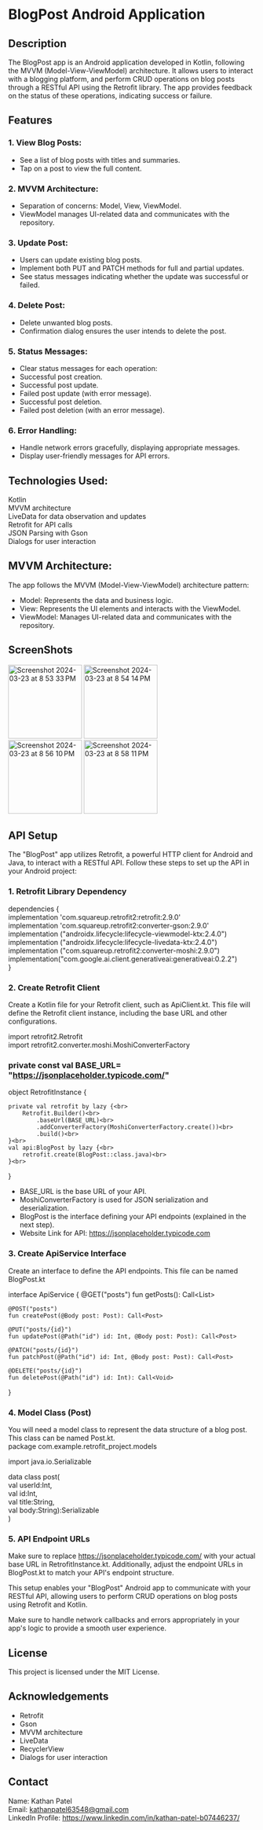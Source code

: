 # BlogPost Android Application 

## Description
The BlogPost app is an Android application developed in Kotlin, following the MVVM (Model-View-ViewModel) architecture. It allows users to interact with a blogging platform, and perform CRUD operations on blog posts through a RESTful API using the Retrofit library. The app provides feedback on the status of these operations, indicating success or failure.

## Features
### 1. View Blog Posts:<br>
* See a list of blog posts with titles and summaries.<br>
* Tap on a post to view the full content.<be>

### 2. MVVM Architecture:<br>
* Separation of concerns: Model, View, ViewModel.<br>
* ViewModel manages UI-related data and communicates with the repository.<br>

### 3. Update Post:<br>
* Users can update existing blog posts.<br>
* Implement both PUT and PATCH methods for full and partial updates.<br>
* See status messages indicating whether the update was successful or failed.<br>

### 4. Delete Post:<br>
* Delete unwanted blog posts.<br>
* Confirmation dialog ensures the user intends to delete the post.<br>

### 5. Status Messages:<br>
* Clear status messages for each operation:<br>
* Successful post creation.<br>
* Successful post update.<br>
* Failed post update (with error message).<br>
* Successful post deletion.<br>
* Failed post deletion (with an error message).<br>

### 6. Error Handling:<br>
* Handle network errors gracefully, displaying appropriate messages.<br>
* Display user-friendly messages for API errors.<br>

## Technologies Used:
Kotlin <br>
MVVM architecture<br>
LiveData for data observation and updates<br>
Retrofit for API calls<br>
JSON Parsing with Gson<br>
Dialogs for user interaction<br>


## MVVM Architecture:
The app follows the MVVM (Model-View-ViewModel) architecture pattern:<br>

* Model: Represents the data and business logic.<br>
* View: Represents the UI elements and interacts with the ViewModel.<br>
* ViewModel: Manages UI-related data and communicates with the repository.<br>

## ScreenShots
<img width="150" alt="Screenshot 2024-03-23 at 8 53 33 PM" src="https://github.com/kathan5550/BlogPoster_App/assets/105222761/7106db62-96a5-46c1-9c10-06d812e3ab58">
<img width="150" alt="Screenshot 2024-03-23 at 8 54 14 PM" src="https://github.com/kathan5550/BlogPoster_App/assets/105222761/fe4297c2-fc71-490a-b78f-6b93e9e27cf4"><br>
<img width="150" alt="Screenshot 2024-03-23 at 8 56 10 PM" src="https://github.com/kathan5550/BlogPoster_App/assets/105222761/2c1df67b-b9f4-418c-b49f-6b944eefe145">
<img width="150" alt="Screenshot 2024-03-23 at 8 58 11 PM" src="https://github.com/kathan5550/BlogPoster_App/assets/105222761/7913ec34-ea49-43e2-b30a-10f8cc57f3a7">

## API Setup
The "BlogPost" app utilizes Retrofit, a powerful HTTP client for Android and Java, to interact with a RESTful API. Follow these steps to set up the API in your Android project:

### 1. Retrofit Library Dependency
dependencies {<br>
    implementation 'com.squareup.retrofit2:retrofit:2.9.0'<br>
    implementation 'com.squareup.retrofit2:converter-gson:2.9.0'<br>
    implementation ("androidx.lifecycle:lifecycle-viewmodel-ktx:2.4.0")<br>
    implementation ("androidx.lifecycle:lifecycle-livedata-ktx:2.4.0")<br>
    implementation ("com.squareup.retrofit2:converter-moshi:2.9.0")<br>
    implementation("com.google.ai.client.generativeai:generativeai:0.2.2")<br>
}<br>

### 2. Create Retrofit Client
Create a Kotlin file for your Retrofit client, such as ApiClient.kt. This file will define the Retrofit client instance, including the base URL and other configurations.

import retrofit2.Retrofit<br>
import retrofit2.converter.moshi.MoshiConverterFactory<br>

### private const val BASE_URL= "https://jsonplaceholder.typicode.com/"
object RetrofitInstance {<br>

    private val retrofit by lazy {<br>
        Retrofit.Builder()<br>
            .baseUrl(BASE_URL)<br>
            .addConverterFactory(MoshiConverterFactory.create())<br>
            .build()<br>
    }<br>
    val api:BlogPost by lazy {<br>
        retrofit.create(BlogPost::class.java)<br>
    }<br>
}<br>
* BASE_URL is the base URL of your API.<br>
* MoshiConverterFactory is used for JSON serialization and deserialization.<br>
* BlogPost is the interface defining your API endpoints (explained in the next step).<br>
* Website Link for API: https://jsonplaceholder.typicode.com<br>

### 3. Create ApiService Interface
Create an interface to define the API endpoints. This file can be named BlogPost.kt<br>

interface ApiService {
    @GET("posts")
    fun getPosts(): Call<List<Post>>

    @POST("posts")
    fun createPost(@Body post: Post): Call<Post>

    @PUT("posts/{id}")
    fun updatePost(@Path("id") id: Int, @Body post: Post): Call<Post>

    @PATCH("posts/{id}")
    fun patchPost(@Path("id") id: Int, @Body post: Post): Call<Post>

    @DELETE("posts/{id}")
    fun deletePost(@Path("id") id: Int): Call<Void>
}

### 4. Model Class (Post)
You will need a model class to represent the data structure of a blog post. This class can be named Post.kt.<br>
package com.example.retrofit_project.models

import java.io.Serializable<br>

data class post(<br>
    val userId:Int,<br>
    val id:Int,<br>
    val title:String,<br>
    val body:String):Serializable<br>
)


### 5.  API Endpoint URLs
Make sure to replace https://jsonplaceholder.typicode.com/ with your actual base URL in RetrofitInstance.kt. Additionally, adjust the endpoint URLs in BlogPost.kt to match your API's endpoint structure.

This setup enables your "BlogPost" Android app to communicate with your RESTful API, allowing users to perform CRUD operations on blog posts using Retrofit and Kotlin.

Make sure to handle network callbacks and errors appropriately in your app's logic to provide a smooth user experience.

## License
This project is licensed under the MIT License.

## Acknowledgements
* Retrofit<br>
* Gson<br>
* MVVM architecture<br>
* LiveData<br>
* RecyclerView<br>
* Dialogs for user interaction<br>

## Contact
Name: Kathan Patel<br>
Email: kathanpatel63548@gmail.com<br>
LinkedIn Profile: https://www.linkedin.com/in/kathan-patel-b07446237/<br>

